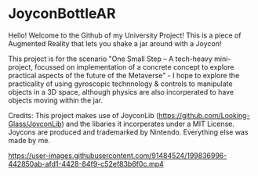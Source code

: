 # JoyconBottleAR
Hello! Welcome to the Github of my University Project! This is a piece of Augmented Reality that lets you shake a jar around with a Joycon!

This project is for the scenario "One Small Step – A tech-heavy mini-project, focussed on implementation of a concrete concept to explore practical aspects of the future of the Metaverse" - I hope to explore the practicality of using gyroscopic technnology & controls to manipulate objects in a 3D space, although physics are also incorperated to have objects moving within the jar.

Credits:
This project makes use of JoyconLib (https://github.com/Looking-Glass/JoyconLib) and the libaries it incorperates under a MIT License.
Joycons are produced and trademarked by Nintendo.
Everything else was made by me.

https://user-images.githubusercontent.com/91484524/199836996-442850ab-afd1-4428-84f9-c52ef83b6f0c.mp4
